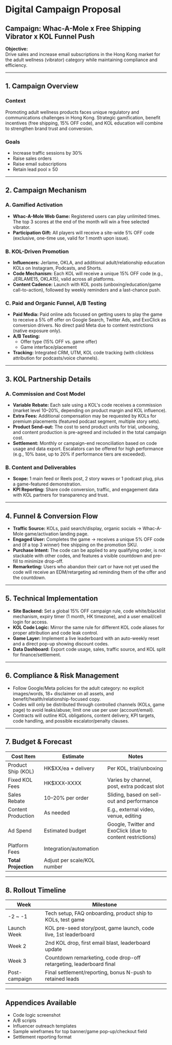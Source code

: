 # Digital Campaign Proposal

## Campaign: Whac-A-Mole x Free Shipping Vibrator x KOL Funnel Push

**Objective:**  
Drive sales and increase email subscriptions in the Hong Kong market for the adult wellness (vibrator) category while maintaining compliance and efficiency.

---

## 1. Campaign Overview

### Context

Promoting adult wellness products faces unique regulatory and communications challenges in Hong Kong. Strategic gamification, benefit incentives (free shipping, 15% OFF code), and KOL education will combine to strengthen brand trust and conversion.

### Goals

- Increase traffic sessions by 30%
- Raise sales orders
- Raise email subscriptions
- Retain lead pool ≥ 50

---

## 2. Campaign Mechanism

### A. Gamified Activation

- **Whac-A-Mole Web Game:** Registered users can play unlimited times. The top 3 scores at the end of the month will win a free selected vibrator.
- **Participation Gift:** All players will receive a site-wide 5% OFF code (exclusive, one-time use, valid for 1 month upon issue).

### B. KOL-Driven Promotion

- **Influencers:** Jerlame, OKLA, and additional adult/relationship education KOLs on Instagram, Podcasts, and Shorts.
- **Code Mechanism:** Each KOL will receive a unique 15% OFF code (e.g., JERLAME15, OKLA15), valid across all platforms.
- **Content Cadence:** Launch with KOL posts (unboxing/education/game call-to-action), followed by weekly reminders and a last-chance push.

### C. Paid and Organic Funnel, A/B Testing

- **Paid Media:** Paid online ads focused on getting users to play the game to receive a 5% off offer on Google Search, Twitter Ads, and ExoClick as conversion drivers. No direct paid Meta due to content restrictions (native exposure only).
- **A/B Testing:**
  - Offer type (15% OFF vs. game offer)
  - Game interface/placement
- **Tracking:** Integrated CRM, UTM, KOL code tracking (with clickless attribution for podcasts/voice channels).

---

## 3. KOL Partnership Details

### A. Commission and Cost Model

- **Variable Rebate:** Each sale using a KOL's code receives a commission (market level 10–20%, depending on product margin and KOL influence).
- **Extra Fees:** Additional compensation may be requested by KOLs for premium placements (featured podcast segment, multiple story sets).
- **Product Send-out:** The cost to send product units for trial, unboxing, and content production is pre-agreed and included in the total campaign cost.
- **Settlement:** Monthly or campaign-end reconciliation based on code usage and data export. Escalators can be offered for high performance (e.g., 10% base, up to 20% if performance tiers are exceeded).

### B. Content and Deliverables

- **Scope:** 1 main feed or Reels post, 2 story waves or 1 podcast plug, plus a game-featured demonstration.
- **KPI Reporting:** Share code conversion, traffic, and engagement data with KOL partners for transparency and trust.

---

## 4. Funnel & Conversion Flow

- **Traffic Source:** KOLs, paid search/display, organic socials → Whac-A-Mole game/activation landing page.
- **Engaged User:** Completes the game → receives a unique 5% OFF code and (if a top 3 winner) free shipping on the promotion SKU.
- **Purchase Intent:** The code can be applied to any qualifying order, is not stackable with other codes, and features a visible countdown and pre-fill to minimize drop-off.
- **Remarketing:** Users who abandon their cart or have not yet used the code will receive an EDM/retargeting ad reminding them of the offer and the countdown.

---

## 5. Technical Implementation

- **Site Backend:** Set a global 15% OFF campaign rule, code white/blacklist mechanism, expiry timer (1 month, HK timezone), and a user email/cell login for access.
- **KOL Code Logic:** Mirror the same rule for different KOL code aliases for proper attribution and code leak control.
- **Game Layer:** Implement a live leaderboard with an auto-weekly reset and a direct pop-up showing discount codes.
- **Data Dashboard:** Export code usage, sales, traffic source, and KOL split for finance/settlement.

---

## 6. Compliance & Risk Management

- Follow Google/Meta policies for the adult category: no explicit images/words, 18+ disclaimer on all assets, and benefit/health/relationship-focused copy.
- Codes will only be distributed through controlled channels (KOLs, game page) to avoid leaks/abuse; limit one use per user (account/email).
- Contracts will outline KOL obligations, content delivery, KPI targets, code handling, and possible escalator/penalty clauses.

---

## 7. Budget & Forecast

| Cost Item           | Estimate         | Notes                                         |
|---------------------|------------------|-----------------------------------------------|
| Product Ship (KOL)  | HK$XX/ea + delivery | Per KOL, trial/unboxing                   |
| Fixed KOL Fees      | HK$XXX–XXXX      | Varies by channel, post, extra podcast slot   |
| Sales Rebate        | 10–20% per order | Sliding, based on sell-out and performance    |
| Content Production  | As needed        | E.g., external video, venue, editing          |
| Ad Spend            | Estimated budget | Google, Twitter and ExoClick (due to content restrictions) |
| Platform Fees       | Integration/automation |                                   |
| **Total Projection**| Adjust per scale/KOL number |                              |

---

## 8. Rollout Timeline

| Week         | Milestone                                                                 |
|--------------|--------------------------------------------------------------------------|
| -2 ~ -1      | Tech setup, FAQ onboarding, product ship to KOLs, test game              |
| Launch Week  | KOL pre-seed story/post, game launch, code live, 1st leaderboard         |
| Week 2       | 2nd KOL drop, first email blast, leaderboard update                      |
| Week 3       | Countdown remarketing, code drop-off retargeting, leaderboard final      |
| Post-campaign| Final settlement/reporting, bonus N-push to retained leads               |

---

## Appendices Available

- Code logic screenshot
- A/B scripts
- Influencer outreach templates
- Sample wireframes for top banner/game pop-up/checkout field
- Settlement reporting format